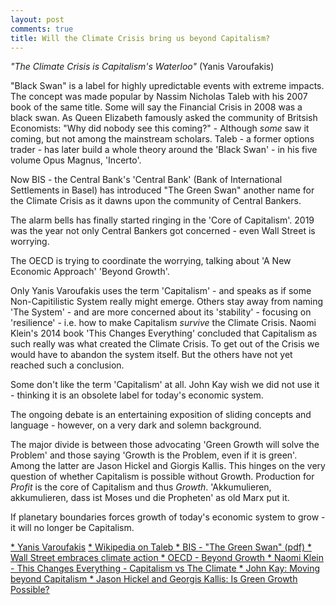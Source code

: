 ```yaml
---
layout: post
comments: true
title: Will the Climate Crisis bring us beyond Capitalism?
---
```


*"The Climate Crisis is Capitalism's Waterloo"* (Yanis Varoufakis)

"Black Swan" is a label for highly upredictable events with extreme impacts.
The concept was made popular by Nassim Nicholas Taleb with his 2007 book of
the same title. Some will say the Financial Crisis in 2008 was a black swan.
As Queen Elizabeth famously asked the community of Britsish Economists:
"Why did nobody see this coming?" - Although *some* saw it coming, but not among
the mainstream scholars. Taleb - a former options trader - has later build a
whole theory around the 'Black Swan' - in his five volume Opus Magnus, 'Incerto'.

Now BIS - the Central Bank's 'Central Bank' (Bank of International Settlements in Basel)
has introduced "The Green Swan" another name for the Climate Crisis as it dawns upon
the community of Central Bankers.

The alarm bells has finally started ringing in the 'Core of Capitalism'.
2019 was the year not only Central Bankers got concerned - even Wall Street is worrying.

The OECD is trying to coordinate the worrying, talking about 'A New Economic Approach'
'Beyond Growth'.

Only Yanis Varoufakis uses the term 'Capitalism' - and speaks as if some Non-Capitilistic
System really might emerge.
Others stay away from naming 'The System' - and are more concerned about its 'stability' -
focusing on 'resilience' - i.e. how to make Capitalism *survive* the Climate Crisis.
Naomi Klein's 2014 book 'This Changes Everything' concluded that Capitalism as such
really was what created the Climate Crisis. To get out of the Crisis we would have to
abandon the system itself. But the others have not yet reached such a conclusion.

Some don't like the term 'Capitalism' at all.
John Kay wish we did not use it - thinking it is an obsolete label for today's
economic system. 

The ongoing debate is an entertaining exposition of sliding concepts and language -
however, on a very dark and solemn background.

The major divide is between those advocating 'Green Growth will solve the Problem'
and those saying 'Growth is the Problem, even if it is green'. Among the latter
are Jason Hickel and Giorgis Kallis.
This hinges on the very question of whether Capitalism is possible without Growth.
Production for *Profit* is the core of Capitalism and thus *Growth*.
'Akkumulieren, akkumulieren, dass ist Moses und die Propheten' as old Marx put it.

If planetary boundaries forces growth of today's economic system to grow - it
will no longer be Capitalism.



[ * Yanis Varoufakis](https://www.project-syndicate.org/commentary/greta-thunberg-climate-change-future-of-capitalism-by-yanis-varoufakis-2020-01)
[ * Wikipedia on Taleb ](https://en.wikipedia.org/wiki/The_Black_Swan:_The_Impact_of_the_Highly_Improbable)
[ * BIS - "The Green Swan" (pdf) ](https://www.bis.org/publ/othp31.pdf)
[ * Wall Street embraces climate action ](https://www.ft.com/content/7bf922ae-4da3-11ea-95a0-43d18ec715f5)
[ * OECD - Beyond Growth ](https://www.google.com/url?client=internal-element-cse&cx=012432601748511391518:xzeadub0b0a&q=http://www.oecd.org/officialdocuments/publicdisplaydocumentpdf/%3Fcote%3DSG/NAEC(2019)3%26docLanguage%3DEn&sa=U&ved=2ahUKEwjdjt6lid7nAhXL3YUKHZ5sBcgQFjAAegQIARAC&usg=AOvVaw1wHqNvnVHB2QUAm0fryajm)
[ * Naomi Klein - This Changes Everything - Capitalism vs The Climate ](https://naomiklein.org/this-changes-everything/)
[ * John Kay: Moving beyond Capitalism ](https://www.johnkay.com/2018/03/13/moving-beyond-capitalism/)
[ * Jason Hickel and Georgis Kallis: Is Green Growth Possible?](https://www.tandfonline.com/doi/abs/10.1080/13563467.2019.1598964)
